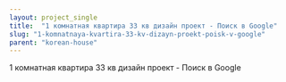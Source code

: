 ```yaml
---
layout: project_single
title:  "1 комнатная квартира 33 кв дизайн проект - Поиск в Google"
slug: "1-komnatnaya-kvartira-33-kv-dizayn-proekt-poisk-v-google"
parent: "korean-house"
---
```

1 комнатная квартира 33 кв дизайн проект - Поиск в Google